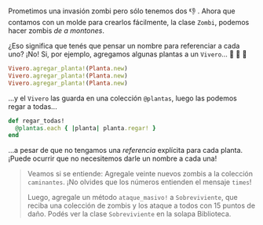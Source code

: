 Prometimos una invasión zombi pero sólo tenemos dos :-1: . Ahora que contamos con un molde para crearlos fácilmente, la clase `Zombi`, podemos hacer zombis _de a montones_.

¿Eso significa que tenés que pensar un nombre para referenciar a cada uno? ¡No! Si, por ejemplo, agregamos algunas plantas a un `Vivero`... :hibiscus: :rose: :sunflower:

```ruby
Vivero.agregar_planta!(Planta.new)
Vivero.agregar_planta!(Planta.new)
Vivero.agregar_planta!(Planta.new)
```

...y el `Vivero` las guarda en una colección `@plantas`, luego las podemos regar a todas...


```ruby
def regar_todas!
  @plantas.each { |planta| planta.regar! }
end
```

...a pesar de que no tengamos una _referencia_ explícita para cada planta. ¡Puede ocurrir que no necesitemos darle un nombre a cada una!

> Veamos si se entiende: Agregale veinte nuevos zombis a la colección `caminantes`. ¡No olvides que los números entienden el mensaje `times`!
>
> Luego, agregale un método `ataque_masivo!` a `Sobreviviente`, que reciba una colección de zombis y los ataque a todos con 15 puntos de daño. Podés ver la clase `Sobreviviente` en la solapa Biblioteca.